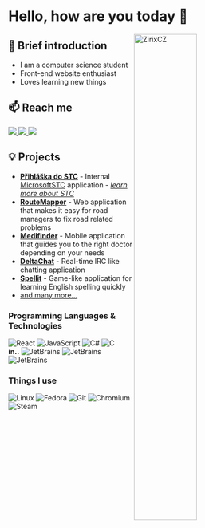 <!--
steal, stole, stolen. https://github.com/krystofex/krystofex/edit/main/README.md
PS: Thanks!
-->

# Hello, how are you today :wave:

<a href="https://github.com/ZirixCZ"><img align="right" width="50%" src="https://github-readme-stats.vercel.app/api?username=ZirixCZ&show_icons=true&theme=dark&locale=en" alt="ZirixCZ" /></a>

## 🙋 Brief introduction
  - I am a computer science student
  - Front-end website enthusiast
  - Loves learning new things
## 📫 Reach me
  <a href="mailto:zirixcz@gmail.com">
  <img src="https://img.shields.io/badge/Gmail-D14836?style=for-the-badge&logo=gmail&logoColor=white"/>
  </a>
  <a href="https://www.linkedin.com/in/michal-vani%C5%A1-5290a6219/">
  <img src="https://img.shields.io/badge/LinkedIn-0077B5?style=for-the-badge&logo=linkedin&logoColor=white"/>
  </a>
  <a href="https://discord.com/users/378937948948791297">
  <img src="https://img.shields.io/badge/Discord-7289DA?style=for-the-badge&logo=discord&logoColor=white"/>
  </a>
  
## 💡 Projects 
- **[Přihláška do STC](https://prihlaska.studentstc.cz/)** - Internal [MicrosoftSTC](https://github.com/MicrosoftSTC) application - *[learn more about STC](https://www.microsoft.com/cs-cz/education/students/stc)*
- **[RouteMapper](https://github.com/ZirixCZ/RouteMapper)** - Web application that makes it easy for road managers to fix road related problems
- **[Medifinder](https://github.com/ZirixCZ/Medifinder)** - Mobile application that guides you to the right doctor depending on your needs
- **[DeltaChat](https://github.com/ZirixCZ/DeltaChat)** - Real-time IRC like chatting application
- **[Spellit](https://github.com/ZirixCZ/Spellit)** - Game-like application for learning English spelling quickly
- [and many more...](https://github.com/ZirixCZ?tab=repositories)
  
### Programming Languages & Technologies
![React](https://img.shields.io/badge/React-20232A?style=for-the-badge&logo=react&logoColor=61DAFB)
![JavaScript](https://img.shields.io/badge/JavaScript-323330?style=for-the-badge&logo=javascript&logoColor=F7DF1E)
![C#](https://img.shields.io/badge/C%23-239120?style=for-the-badge&logo=c-sharp&logoColor=white)
![C](https://img.shields.io/badge/C-00599C?style=for-the-badge&logo=c&logoColor=white)     
**in..** ![JetBrains](http://img.shields.io/badge/-PHPStorm-181717?style=for-the-badge&logo=phpstorm&logoColor=white)
![JetBrains](https://img.shields.io/badge/Rider-000000?style=for-the-badge&logo=Rider&logoColor=white)
![JetBrains](https://img.shields.io/badge/CLion-000000?style=for-the-badge&logo=clion&logoColor=white)

### Things I use
![Linux](https://img.shields.io/badge/Linux-ffd600?style=for-the-badge&logo=linux&logoColor=black)
![Fedora](https://img.shields.io/badge/Fedora-5363bc?style=for-the-badge&logo=fedora&logoColor=white)
![Git](https://img.shields.io/badge/git-%23F05033.svg?style=for-the-badge&logo=git&logoColor=white)
![Chromium](https://img.shields.io/badge/Chromium-2a4ee4?style=for-the-badge&logo=googlechrome&logoColor=white)
![Steam](https://img.shields.io/badge/steam-0b1235.svg?style=for-the-badge&logo=steam&logoColor=white)
